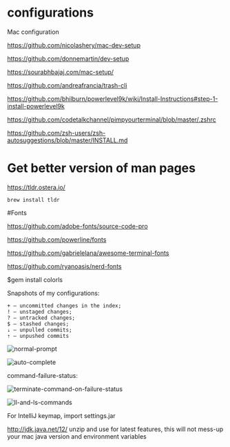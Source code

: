 # configurations

Mac configuration


https://github.com/nicolashery/mac-dev-setup

https://github.com/donnemartin/dev-setup

https://sourabhbajaj.com/mac-setup/

https://github.com/andreafrancia/trash-cli

https://github.com/bhilburn/powerlevel9k/wiki/Install-Instructions#step-1-install-powerlevel9k

https://github.com/codetalkchannel/pimpyourterminal/blob/master/.zshrc

https://github.com/zsh-users/zsh-autosuggestions/blob/master/INSTALL.md


# Get better version of man pages
https://tldr.ostera.io/
```shell
brew install tldr
```

#Fonts

https://github.com/adobe-fonts/source-code-pro

https://github.com/powerline/fonts

https://github.com/gabrielelana/awesome-terminal-fonts

https://github.com/ryanoasis/nerd-fonts

$gem install colorls

Snapshots of my configurations:
```shell
+ — uncommitted changes in the index;
! — unstaged changes;
? — untracked changes;
$ — stashed changes;
⇣ — unpulled commits;
⇡ — unpushed commits
```

![normal-prompt](https://github.com/dineshbhagat/mac-configurations/blob/master/images/Screen%20Shot%202018-10-08%20at%2011.50.18%20AM.png)


![auto-complete](https://github.com/dineshbhagat/mac-configurations/blob/master/images/Screen%20Shot%202018-10-08%20at%2011.59.12%20AM.png)


command-failure-status:


![terminate-command-on-failure-status](https://github.com/dineshbhagat/mac-configurations/blob/master/images/Screen%20Shot%202018-10-08%20at%2012.00.18%20PM.png)



![ll-and-ls-commands](https://github.com/dineshbhagat/mac-configurations/blob/master/images/Screen%20Shot%202016-11-08%20at%2012.18.00%20AM.png)

For IntelliJ keymap, import settings.jar

http://jdk.java.net/12/ unzip and use for latest features, this will not mess-up your mac java version and environment variables

